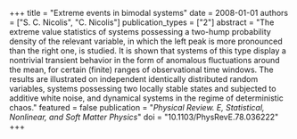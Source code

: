 +++
title = "Extreme events in bimodal systems"
date = 2008-01-01
authors = ["S. C. Nicolis", "C. Nicolis"]
publication_types = ["2"]
abstract = "The extreme value statistics of systems possessing a two-hump probability density of the relevant variable, in which the left peak is more pronounced than the right one, is studied. It is shown that systems of this type display a nontrivial transient behavior in the form of anomalous fluctuations around the mean, for certain (finite) ranges of observational time windows. The results are illustrated on independent identically distributed random variables, systems possessing two locally stable states and subjected to additive white noise, and dynamical systems in the regime of deterministic chaos."
featured = false
publication = "*Physical Review. E, Statistical, Nonlinear, and Soft Matter Physics*"
doi = "10.1103/PhysRevE.78.036222"
+++

